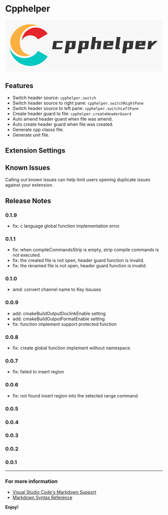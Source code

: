 # Cpphelper

![logo](https://github.com/93Alliance/vscode-cpphelper/blob/master/resources/full-logo.png?raw=true)

## Features

- Switch header source: `cpphelper.switch`
- Switch header source to right pane: `cpphelper.switchRightPane`
- Switch header source to left pane: `cpphelper.switchLeftPane`
- Create header guard to file: `cpphelper.createHeaderGuard`
- Auto amend header guard when file was amend.
- Auto create header guard when file was created.
- Generate cpp classs file.
- Generate unit file.

## Extension Settings

## Known Issues

Calling out known issues can help limit users opening duplicate issues against your extension.

## Release Notes

### 0.1.9
- fix: c language global function implementation error.

### 0.1.1
- fix: when compileCommandsStrip is empty, strip compile commands is not executed.
- fix: the created file is not open, header guard function is invalid.
- fix: the renamed file is not open, header guard function is invalid. 

### 0.1.0
- amd: convert channel name to Key Issuses

### 0.0.9
- add: cmakeBuildOutputDoclinkEnable setting
- add: cmakeBuildOutputFormatEnable setting
- fix: function implement support protected function

### 0.0.8
- fix: create global function implement without namespace.

### 0.0.7
- fix: failed to insert region

### 0.0.6
- fix: not found insert region into the selected range command

### 0.0.5
### 0.0.4
### 0.0.3
### 0.0.2
### 0.0.1

----------------------------------------------------------------------------------------------------------

### For more information

* [Visual Studio Code's Markdown Support](http://code.visualstudio.com/docs/languages/markdown)
* [Markdown Syntax Reference](https://help.github.com/articles/markdown-basics/)

**Enjoy!**
